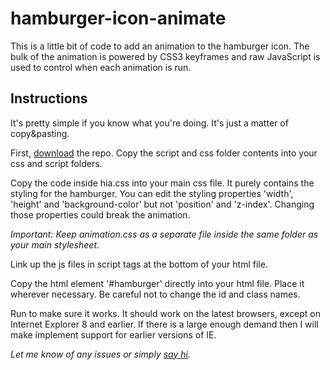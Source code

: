 # hamburger-icon-animate

This is a little bit of code to add an animation to the hamburger icon. The bulk of the animation is powered by CSS3 keyframes and raw JavaScript is used to control when each animation is run.

## Instructions
It's pretty simple if you know what you're doing. It's just a matter of copy&pasting.

First, <a href="https://github.com/3leanore/hamburger-icon-animate/archive/master.zip" title="download the code">download</a> the repo. Copy the script and css folder contents into your css and script folders.

Copy the code inside hia.css into your main css file. It purely contains the styling for the hamburger. You can edit the styling properties 'width', 'height' and 'background-color' but not 'position' and 'z-index'. Changing those properties could break the animation.

_Important: Keep animation.css as a separate file inside the same folder as your main stylesheet._

Link up the js files in script tags at the bottom of your html file.

Copy the html element '#hamburger' directly into your html file. Place it wherever necessary. Be careful not to change the id and class names.

Run to make sure it works. It should work on the latest browsers, except on Internet Explorer 8 and earlier. If there is a large enough demand then I will make implement support for earlier versions of IE.

<i>Let me know of any issues or simply <a href="mailto:nymanchristine@gmail.com?Subject=hamburger" target="_top">say hi</a>.</i>
